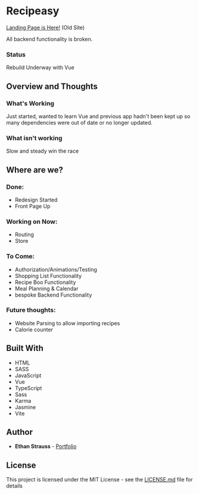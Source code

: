 # Recipeasy

[Landing Page is Here!](https://stupefied-morse-5e1233.netlify.com/) (Old Site)

All backend functionality is broken.

### Status

Rebuild Underway with Vue

## Overview and Thoughts

### What's Working

Just started, wanted to learn Vue and previous app hadn't been kept up so many dependencies were out of date or no longer updated.

### What isn't working

Slow and steady win the race

## Where are we?

### Done:

- Redesign Started
- Front Page Up

### Working on Now:

- Routing
- Store

### To Come:

- Authorization/Animations/Testing
- Shopping List Functionality
- Recipe Boo Functionality
- Meal Planning & Calendar
- bespoke Backend Functionality

### Future thoughts:

- Website Parsing to allow importing recipes
- Calorie counter

## Built With

- HTML
- SASS
- JavaScript
- Vue
- TypeScript
- Sass
- Karma
- Jasmine
- Vite

## Author

- **Ethan Strauss** - [Portfolio](https://dotethan.github.io)

## License

This project is licensed under the MIT License - see the [LICENSE.md](LICENSE.md) file for details
